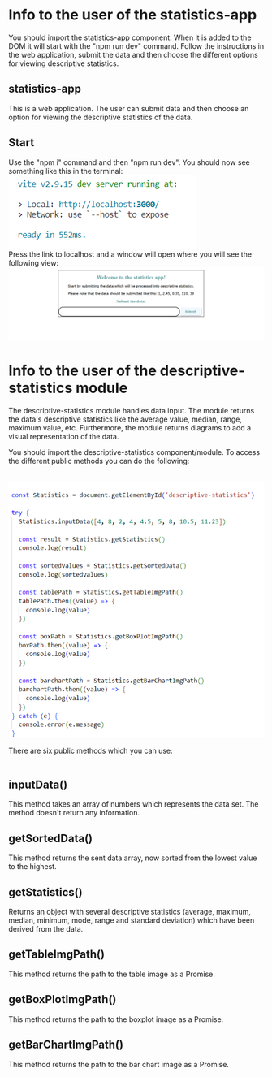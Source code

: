 # Info to the user of the statistics-app

You should import the statistics-app component. When it is added to the DOM it will start with the "npm run dev" command. Follow the instructions in the web application, submit the data and then choose the different options for viewing descriptive statistics.

## statistics-app

This is a web application. The user can submit data and then choose an option for viewing the descriptive statistics of the data. 

## Start

Use the "npm i" command and then "npm run dev". 
You should now see something like this in the terminal: <br> ![start](./src/images/start.PNG)
<br>Press the link to localhost and a window will open where you will see the following view: ![startView](./src/images/startView.PNG)





# Info to the user of the descriptive-statistics module

The descriptive-statistics module handles data input. The module returns the data's descriptive statistics like the average value, median, range, maximum value, etc. Furthermore, the module returns diagrams to add a visual representation of the data.

You should import the descriptive-statistics component/module. 
To access the different public methods you can do the following: <br><br>

![module](./src/images/module.PNG)

There are six public methods which you can use: <br><br>

## inputData()

This method takes an array of numbers which represents the data set. The method doesn't return any information. 

## getSortedData()

This method returns the sent data array, now sorted from the lowest value to the highest.

## getStatistics()

Returns an object with several descriptive statistics (average, maximum, median, minimum,
mode, range and standard deviation) which have been derived from the data.

## getTableImgPath()

This method returns the path to the table image as a Promise.

## getBoxPlotImgPath()

This method returns the path to the boxplot image as a Promise.

## getBarChartImgPath()

This method returns the path to the bar chart image as a Promise.



